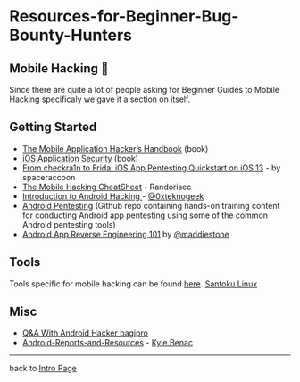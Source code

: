 # Resources-for-Beginner-Bug-Bounty-Hunters

## Mobile Hacking 📱
Since there are quite a lot of people asking for Beginner Guides to Mobile Hacking specificaly we gave it a section on itself.

## Getting Started
- [The Mobile Application Hacker’s Handbook](http://amzn.to/2cVOIrE) (book)
- [iOS Application Security](http://amzn.to/2d9yo7m) (book)
- [From checkra1n to Frida: iOS App Pentesting Quickstart on iOS 13](https://spaceraccoon.dev/from-checkra1n-to-frida-ios-app-pentesting-quickstart-on-ios-13) - by spaceraccoon
- [The Mobile Hacking CheatSheet](https://github.com/randorisec/MobileHackingCheatSheet) - Randorisec
- [Introduction to Android Hacking ](https://www.hackerone.com/blog/androidhackingmonth-intro-to-android-hacking) - [@0xteknogeek](https://twitter.com/0xteknogeek)
- [Android Pentesting](https://github.com/riddhi-shree/nullCommunity/tree/master/Android) (Github repo containing hands-on training content for conducting Android app pentesting using some of the common Android pentesting tools)
- [Android App Reverse Engineering 101](https://maddiestone.github.io/AndroidAppRE/) by [@maddiestone](https://twitter.com/maddiestone)

## Tools
Tools specific for mobile hacking can be found [here](/assets/tools.md#mobile-hacking).
[Santoku Linux](https://santoku-linux.com/)

## Misc
- [Q&A With Android Hacker bagipro](https://www.hackerone.com/blog/AndroidHackingMonth-qa-with-bagipro)
- [Android-Reports-and-Resources](https://github.com/B3nac/Android-Reports-and-Resources) - [Kyle Benac](https://github.com/B3nac)

---
back to [Intro Page](/README.md)
